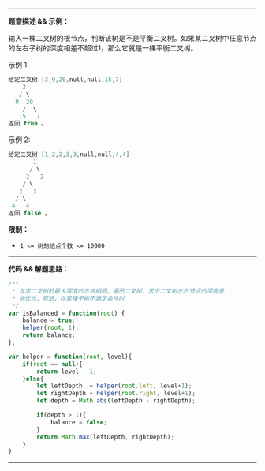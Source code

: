 

----

**题意描述 && 示例：**

输入一棵二叉树的根节点，判断该树是不是平衡二叉树。如果某二叉树中任意节点的左右子树的深度相差不超过1，那么它就是一棵平衡二叉树。

 示例 1:

```c
给定二叉树 [3,9,20,null,null,15,7]
    3
   / \
  9  20
    /  \
   15   7
返回 true 。
```



示例 2:

```c
给定二叉树 [1,2,2,3,3,null,null,4,4]
       1
      / \
     2   2
    / \
   3   3
  / \
 4   4
返回 false 。
```

**限制：**

- `1 <= 树的结点个数 <= 10000`

----

**代码 && 解题思路：**

```js
/**
 * 与求二叉树的最大深度的方法相同，遍历二叉树，求出二叉树左右节点的深度差
 * 待优化，剪纸，在某棵子树不满足条件时
 */
var isBalanced = function(root) {
    balance = true;
    helper(root, 1);
    return balance;
};

var helper = function(root, level){
    if(root == null){
        return level - 1;                
    }else{
        let leftDepth  = helper(root.left, level+1);
        let rightDepth = helper(root.right, level+1);
        let depth = Math.abs(leftDepth - rightDepth);

        if(depth > 1){
            balance = false;
        }
        return Math.max(leftDepth, rightDepth);
    }
}
```

---

